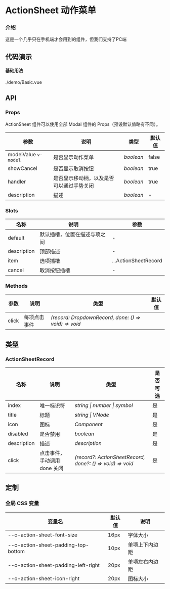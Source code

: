 # ActionSheet 动作菜单

### 介绍

这是一个几乎只在手机端才会用到的组件，但我们支持了PC端

## 代码演示

#### 基础用法

<demo-code transform>./demo/Basic.vue</demo-code>

## API

### Props

ActionSheet 组件可以使用全部 Modal 组件的 Props（预设默认值略有不同）。

| 参数      | 说明           | 类型                                                                | 默认值 |
| --------- | -------------- | ------------------------------------------------------------------- | ------ |
| modelValue `v-model`   | 是否显示动作菜单       | _boolean_          | false     |
| showCancel     | 是否显示取消按钮   | _boolean_           | true      |
| handler   | 是否显示移动柄，以及是否可以通过手势关闭 | _boolean_ | true      |
| description  | 描述       | _boolean_                                                           | - |

### Slots

| 名称    | 说明     | 参数 |
| ------- | -------- | --- |
| default | 默认插槽，位置在描述与项之间 | - |
| description | 顶部描述 | - |
| item | 选项插槽 | ...ActionSheetRecord |
| cancel | 取消按钮插槽 | - |

### Methods

| 参数      | 说明           | 类型                                                                | 默认值 |
| --------- | -------------- | ------------------------------------------------------------------- | ------ |
| click | 每项点击事件 | _(record: DropdownRecord, done: () => void) => void_

## 类型

### ActionSheetRecord

| 名称 | 说明 | 类型 | 是否可选 |
| --- | --- | --- | --- |
| index | 唯一标识符 | _string \| number \| symbol_ | 是 |
| title | 标题 | _string \| VNode_ | 是 |
| icon | 图标 | _Component_ | 是 |
| disabled | 是否禁用 | _boolean_ | 是 |
| description | 描述 | _description_ | 是 |
| click | 点击事件，手动调用 done 关闭 | _(record?: ActionSheetRecord, done?: () => void) => void_ | 是 |

## 定制

### 全局 CSS 变量

| 变量名 | 默认值 | 说明 |
| ---- | ---- | ---- |
| --o-action-sheet-font-size | 16px | 字体大小 |
|    --o-action-sheet-padding-top-bottom | 10px | 单项上下内边距 |
|    --o-action-sheet-padding-left-right | 20px | 单项左右内边距 |
|    --o-action-sheet-icon-right | 20px | 图标大小 |